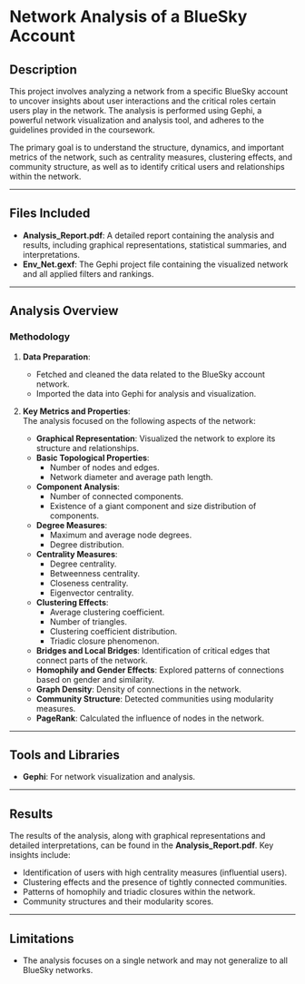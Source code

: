 # Network Analysis of a BlueSky Account  

## Description  
This project involves analyzing a network from a specific BlueSky account to uncover insights about user interactions and the critical roles certain users play in the network. The analysis is performed using Gephi, a powerful network visualization and analysis tool, and adheres to the guidelines provided in the coursework.  

The primary goal is to understand the structure, dynamics, and important metrics of the network, such as centrality measures, clustering effects, and community structure, as well as to identify critical users and relationships within the network.  

---

## Files Included  
- **Analysis_Report.pdf**: A detailed report containing the analysis and results, including graphical representations, statistical summaries, and interpretations.  
- **Env_Net.gexf**: The Gephi project file containing the visualized network and all applied filters and rankings.  

---

## Analysis Overview  

### Methodology  
1. **Data Preparation**:  
   - Fetched and cleaned the data related to the BlueSky account network.  
   - Imported the data into Gephi for analysis and visualization.  

2. **Key Metrics and Properties**:  
   The analysis focused on the following aspects of the network:  
   - **Graphical Representation**: Visualized the network to explore its structure and relationships.  
   - **Basic Topological Properties**:  
     - Number of nodes and edges.  
     - Network diameter and average path length.  
   - **Component Analysis**:  
     - Number of connected components.  
     - Existence of a giant component and size distribution of components.  
   - **Degree Measures**:  
     - Maximum and average node degrees.  
     - Degree distribution.  
   - **Centrality Measures**:  
     - Degree centrality.  
     - Betweenness centrality.  
     - Closeness centrality.  
     - Eigenvector centrality.  
   - **Clustering Effects**:  
     - Average clustering coefficient.  
     - Number of triangles.  
     - Clustering coefficient distribution.  
     - Triadic closure phenomenon.  
   - **Bridges and Local Bridges**: Identification of critical edges that connect parts of the network.  
   - **Homophily and Gender Effects**: Explored patterns of connections based on gender and similarity.  
   - **Graph Density**: Density of connections in the network.  
   - **Community Structure**: Detected communities using modularity measures.  
   - **PageRank**: Calculated the influence of nodes in the network.  

---

## Tools and Libraries  
- **Gephi**: For network visualization and analysis.    

---

## Results  
The results of the analysis, along with graphical representations and detailed interpretations, can be found in the **Analysis_Report.pdf**. Key insights include:  
- Identification of users with high centrality measures (influential users).  
- Clustering effects and the presence of tightly connected communities.  
- Patterns of homophily and triadic closures within the network.  
- Community structures and their modularity scores.  

---

## Limitations  
- The analysis focuses on a single network and may not generalize to all BlueSky networks.  
